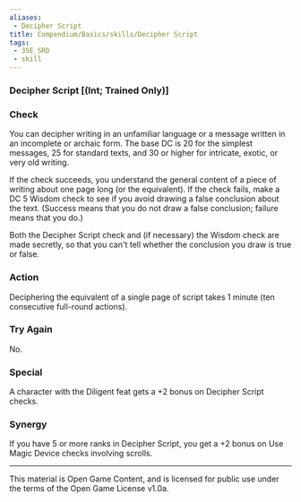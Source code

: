 ```yaml
---
aliases:
 - Decipher Script
title: Compendium/Basics/skills/Decipher Script
tags: 
 - 35E_SRD
 - skill
---
```

### Decipher Script [(Int; Trained Only)]

### Check
You can decipher writing in an unfamiliar language or a
message written in an incomplete or archaic form. The base DC is 20 for
the simplest messages, 25 for standard texts, and 30 or higher for
intricate, exotic, or very old writing.

If the check succeeds, you understand the general content of a piece of
writing about one page long (or the equivalent). If the check fails,
make a DC 5 Wisdom check to see if you avoid drawing a false conclusion
about the text. (Success means that you do not draw a false conclusion;
failure means that you do.)

Both the Decipher Script check and (if necessary) the Wisdom check are
made secretly, so that you can't tell whether the conclusion you draw is
true or false.

### Action
Deciphering the equivalent of a single page of script takes
1 minute (ten consecutive full-round actions).

### Try Again
No.

### Special
A character with the Diligent feat gets a +2 bonus on
Decipher Script checks.

### Synergy
If you have 5 or more ranks in Decipher Script, you get a
+2 bonus on Use Magic Device checks involving scrolls.



---



This material is Open Game Content, and is licensed for public use under the terms of the Open Game License v1.0a.

